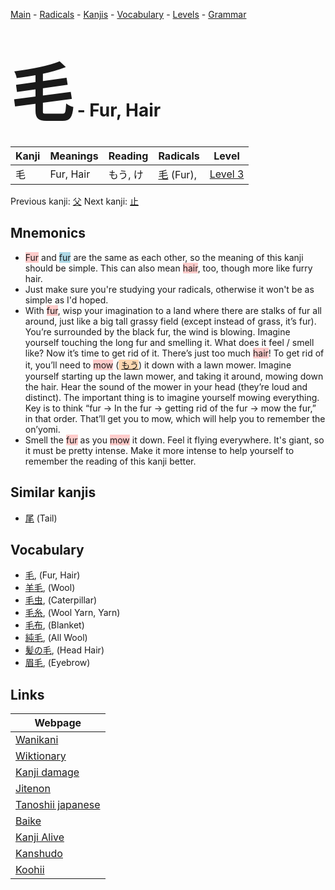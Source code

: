 <style> bigfont {font-size: 100px}</style>
[Main](../README.md) -
[Radicals](../radicals.md) -
[Kanjis](../kanjis.md) -
[Vocabulary](../vocabulary.md) -
[Levels](../levels.md) -
[Grammar](../grammar.md)
# <bigfont> 毛</bigfont> - Fur, Hair 

| Kanji | Meanings | Reading | Radicals | Level |
| --- | --- | --- | --- | --- |
| 毛 | Fur, Hair | もう, け | [毛](../radicals/毛.md) (Fur),  | [Level 3](../levels/wk_level3.md) |

Previous kanji: [父](父.md) Next kanji: [止](止.md) 

## Mnemonics
 * <span style="background-color:#ffcccb"> Fur</span> and <span style="background-color:#ADD8E6"> fur</span> are the same as each other, so the meaning of this kanji should be simple. This can also mean <span style="background-color:#ffcccb"> hair</span>, too, though more like furry hair.
* Just make sure you're studying your radicals, otherwise it won't be as simple as I'd hoped.
* With <span style="background-color:#ffcccb"> fur</span>, wisp your imagination to a land where there are stalks of fur all around, just like a big tall grassy field (except instead of grass, it’s fur). You’re surrounded by the black fur, the wind is blowing. Imagine yourself touching the long fur and smelling it. What does it feel / smell like? Now it’s time to get rid of it. There’s just too much <span style="background-color:#ffcccb"> hair</span>! To get rid of it, you’ll need to <span style="background-color:#ffcccb"> mow</span> (<span style="background-color:#fed8b1"> [もう](https://jisho.org/search/もう)</span>) it down with a lawn mower. Imagine yourself starting up the lawn mower, and taking it around, mowing down the hair. Hear the sound of the mower in your head (they’re loud and distinct). The important thing is to imagine yourself mowing everything. Key is to think “fur → In the fur → getting rid of the fur → mow the fur,” in that order. That’ll get you to mow, which will help you to remember the on’yomi.
* Smell the <span style="background-color:#ffcccb"> fur</span> as you <span style="background-color:#ffcccb"> mow</span> it down. Feel it flying everywhere. It's giant, so it must be pretty intense. Make it more intense to help yourself to remember the reading of this kanji better.


## Similar kanjis
 * [尾](尾.md) (Tail)


## Vocabulary
 * [毛](../vocabulary/毛.md), (Fur, Hair)
* [羊毛](../vocabulary/毛.md), (Wool)
* [毛虫](../vocabulary/毛.md), (Caterpillar)
* [毛糸](../vocabulary/毛.md), (Wool Yarn, Yarn)
* [毛布](../vocabulary/毛.md), (Blanket)
* [純毛](../vocabulary/毛.md), (All Wool)
* [髪の毛](../vocabulary/毛.md), (Head Hair)
* [眉毛](../vocabulary/毛.md), (Eyebrow)



## Links 

| Webpage |
| --- |
| [Wanikani          ](https://www.wanikani.com/kanji/毛) |
| [Wiktionary        ](https://en.wiktionary.org/wiki/毛) |
| [Kanji damage      ](http://www.kanjidamage.com/kanji/search?utf8=✓&q=毛) |
| [Jitenon           ](https://jitenon.com/kanji/毛) |
| [Tanoshii japanese ](https://www.tanoshiijapanese.com/dictionary/kanji.cfm?k=毛) |
| [Baike             ](https://baike.baidu.com/item/毛) |
| [Kanji Alive       ](https://app.kanjialive.com/毛) |
| [Kanshudo          ](https://www.kanshudo.com/searchmn?q=毛) |
| [Koohii            ](https://kanji.koohii.com/study/kanji/毛) |
